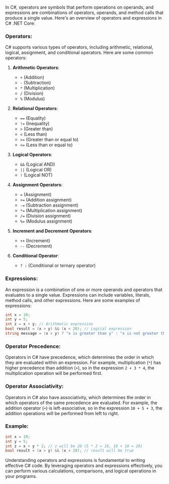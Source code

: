 In C#, operators are symbols that perform operations on operands, and expressions are combinations of operators, operands, and method calls that produce a single value. Here's an overview of operators and expressions in C# .NET Core:

### Operators:

C# supports various types of operators, including arithmetic, relational, logical, assignment, and conditional operators. Here are some common operators:

1. **Arithmetic Operators**:
   - `+` (Addition)
   - `-` (Subtraction)
   - `*` (Multiplication)
   - `/` (Division)
   - `%` (Modulus)

2. **Relational Operators**:
   - `==` (Equality)
   - `!=` (Inequality)
   - `>` (Greater than)
   - `<` (Less than)
   - `>=` (Greater than or equal to)
   - `<=` (Less than or equal to)

3. **Logical Operators**:
   - `&&` (Logical AND)
   - `||` (Logical OR)
   - `!` (Logical NOT)

4. **Assignment Operators**:
   - `=` (Assignment)
   - `+=` (Addition assignment)
   - `-=` (Subtraction assignment)
   - `*=` (Multiplication assignment)
   - `/=` (Division assignment)
   - `%=` (Modulus assignment)

5. **Increment and Decrement Operators**:
   - `++` (Increment)
   - `--` (Decrement)

6. **Conditional Operator**:
   - `? :` (Conditional or ternary operator)

### Expressions:

An expression is a combination of one or more operands and operators that evaluates to a single value. Expressions can include variables, literals, method calls, and other expressions. Here are some examples of expressions:

```csharp
int x = 10;
int y = 5;
int z = x + y; // Arithmetic expression
bool result = (x > y) && (x < 20); // Logical expression
string message = (x > y) ? "x is greater than y" : "x is not greater than y"; // Conditional expression
```

### Operator Precedence:

Operators in C# have precedence, which determines the order in which they are evaluated within an expression. For example, multiplication (`*`) has higher precedence than addition (`+`), so in the expression `2 + 3 * 4`, the multiplication operation will be performed first.

### Operator Associativity:

Operators in C# also have associativity, which determines the order in which operators of the same precedence are evaluated. For example, the addition operator (`+`) is left-associative, so in the expression `10 + 5 + 3`, the addition operations will be performed from left to right.

### Example:

```csharp
int x = 10;
int y = 5;
int z = x + y * 2; // z will be 20 (5 * 2 = 10, 10 + 10 = 20)
bool result = (x > y) && (x < 20); // result will be true
```

Understanding operators and expressions is fundamental to writing effective C# code. By leveraging operators and expressions effectively, you can perform various calculations, comparisons, and logical operations in your programs.